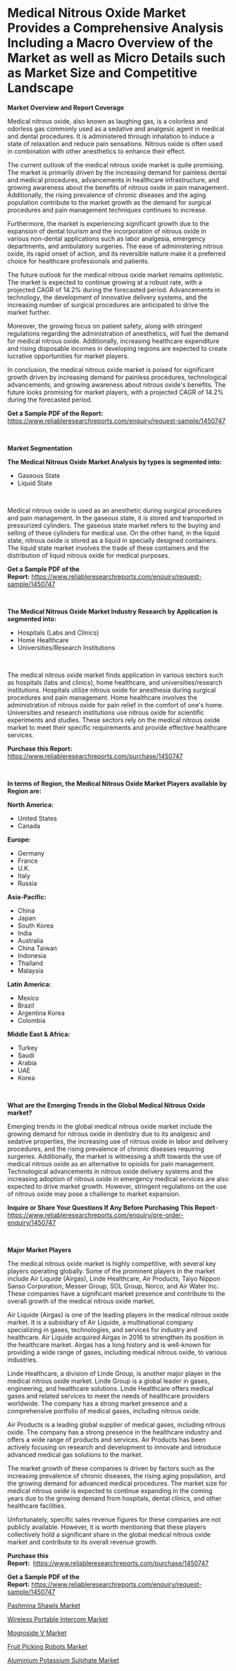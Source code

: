<p><h1>Medical Nitrous Oxide Market Provides a Comprehensive Analysis Including a Macro Overview of the Market as well as Micro Details such as Market Size and Competitive Landscape</h1></p><p><strong>Market Overview and Report Coverage</strong></p>
<p><p>Medical nitrous oxide, also known as laughing gas, is a colorless and odorless gas commonly used as a sedative and analgesic agent in medical and dental procedures. It is administered through inhalation to induce a state of relaxation and reduce pain sensations. Nitrous oxide is often used in combination with other anesthetics to enhance their effect.</p><p>The current outlook of the medical nitrous oxide market is quite promising. The market is primarily driven by the increasing demand for painless dental and medical procedures, advancements in healthcare infrastructure, and growing awareness about the benefits of nitrous oxide in pain management. Additionally, the rising prevalence of chronic diseases and the aging population contribute to the market growth as the demand for surgical procedures and pain management techniques continues to increase.</p><p>Furthermore, the market is experiencing significant growth due to the expansion of dental tourism and the incorporation of nitrous oxide in various non-dental applications such as labor analgesia, emergency departments, and ambulatory surgeries. The ease of administering nitrous oxide, its rapid onset of action, and its reversible nature make it a preferred choice for healthcare professionals and patients.</p><p>The future outlook for the medical nitrous oxide market remains optimistic. The market is expected to continue growing at a robust rate, with a projected CAGR of 14.2% during the forecasted period. Advancements in technology, the development of innovative delivery systems, and the increasing number of surgical procedures are anticipated to drive the market further.</p><p>Moreover, the growing focus on patient safety, along with stringent regulations regarding the administration of anesthetics, will fuel the demand for medical nitrous oxide. Additionally, increasing healthcare expenditure and rising disposable incomes in developing regions are expected to create lucrative opportunities for market players.</p><p>In conclusion, the medical nitrous oxide market is poised for significant growth driven by increasing demand for painless procedures, technological advancements, and growing awareness about nitrous oxide's benefits. The future looks promising for market players, with a projected CAGR of 14.2% during the forecasted period.</p></p>
<p><strong>Get a Sample PDF of the Report:</strong> <a href="https://www.reliableresearchreports.com/enquiry/request-sample/1450747">https://www.reliableresearchreports.com/enquiry/request-sample/1450747</a></p>
<p>&nbsp;</p>
<p><strong>Market Segmentation</strong></p>
<p><strong>The Medical Nitrous Oxide Market Analysis by types is segmented into:</strong></p>
<p><ul><li>Gaseous State</li><li>Liquid State</li></ul></p>
<p>&nbsp;</p>
<p><p>Medical nitrous oxide is used as an anesthetic during surgical procedures and pain management. In the gaseous state, it is stored and transported in pressurized cylinders. The gaseous state market refers to the buying and selling of these cylinders for medical use. On the other hand, in the liquid state, nitrous oxide is stored as a liquid in specially designed containers. The liquid state market involves the trade of these containers and the distribution of liquid nitrous oxide for medical purposes.</p></p>
<p><strong>Get a Sample PDF of the Report:</strong>&nbsp;<a href="https://www.reliableresearchreports.com/enquiry/request-sample/1450747">https://www.reliableresearchreports.com/enquiry/request-sample/1450747</a></p>
<p>&nbsp;</p>
<p><strong>The Medical Nitrous Oxide Market Industry Research by Application is segmented into:</strong></p>
<p><ul><li>Hospitals (Labs and Clinics)</li><li>Home Healthcare</li><li>Universities/Research Institutions</li></ul></p>
<p>&nbsp;</p>
<p><p>The medical nitrous oxide market finds application in various sectors such as hospitals (labs and clinics), home healthcare, and universities/research institutions. Hospitals utilize nitrous oxide for anesthesia during surgical procedures and pain management. Home healthcare involves the administration of nitrous oxide for pain relief in the comfort of one's home. Universities and research institutions use nitrous oxide for scientific experiments and studies. These sectors rely on the medical nitrous oxide market to meet their specific requirements and provide effective healthcare services.</p></p>
<p><strong>Purchase this Report:</strong>&nbsp; <a href="https://www.reliableresearchreports.com/purchase/1450747">https://www.reliableresearchreports.com/purchase/1450747</a></p>
<p>&nbsp;</p>
<p><strong>In terms of Region, the Medical Nitrous Oxide Market Players available by Region are:</strong></p>
<p>
    <p> <strong> North America: </strong>
        <ul>
            <li>United States</li>
            <li>Canada</li>
        </ul>
        </p> 
    <p> <strong> Europe: </strong>
        <ul>
            <li>Germany</li>
            <li>France</li>
            <li>U.K.</li>
            <li>Italy</li>
            <li>Russia</li>
        </ul>
        </p> 
    <p> <strong> Asia-Pacific: </strong>
        <ul>
            <li>China</li>
            <li>Japan</li>
            <li>South Korea</li>
            <li>India</li>
            <li>Australia</li>
            <li>China Taiwan</li>
            <li>Indonesia</li>
            <li>Thailand</li>
            <li>Malaysia</li>
        </ul>
        </p> 
    <p> <strong> Latin America: </strong>
        <ul>
            <li>Mexico</li>
            <li>Brazil</li>
            <li>Argentina Korea</li>
            <li>Colombia</li>
        </ul>
        </p> 
    <p> <strong> Middle East & Africa: </strong>
        <ul>
            <li>Turkey</li>
            <li>Saudi</li>
            <li>Arabia</li>
            <li>UAE</li>
            <li>Korea</li>
        </ul>
    </p>
    </p>
<p>&nbsp;</p>
<p><strong>What are the Emerging Trends in the Global Medical Nitrous Oxide market?</strong></p>
<p><p>Emerging trends in the global medical nitrous oxide market include the growing demand for nitrous oxide in dentistry due to its analgesic and sedative properties, the increasing use of nitrous oxide in labor and delivery procedures, and the rising prevalence of chronic diseases requiring surgeries. Additionally, the market is witnessing a shift towards the use of medical nitrous oxide as an alternative to opioids for pain management. Technological advancements in nitrous oxide delivery systems and the increasing adoption of nitrous oxide in emergency medical services are also expected to drive market growth. However, stringent regulations on the use of nitrous oxide may pose a challenge to market expansion.</p></p>
<p><strong>Inquire or Share Your Questions If Any Before Purchasing This Report</strong>- <a href="https://www.reliableresearchreports.com/enquiry/pre-order-enquiry/1450747">https://www.reliableresearchreports.com/enquiry/pre-order-enquiry/1450747</a></p>
<p>&nbsp;</p>
<p><strong>Major Market Players</strong></p>
<p><p>The medical nitrous oxide market is highly competitive, with several key players operating globally. Some of the prominent players in the market include Air Liquide (Airgas), Linde Healthcare, Air Products, Taiyo Nippon Sanso Corporation, Messer Group, SOL Group, Norco, and Air Water Inc. These companies have a significant market presence and contribute to the overall growth of the medical nitrous oxide market.</p><p>Air Liquide (Airgas) is one of the leading players in the medical nitrous oxide market. It is a subsidiary of Air Liquide, a multinational company specializing in gases, technologies, and services for industry and healthcare. Air Liquide acquired Airgas in 2016 to strengthen its position in the healthcare market. Airgas has a long history and is well-known for providing a wide range of gases, including medical nitrous oxide, to various industries.</p><p>Linde Healthcare, a division of Linde Group, is another major player in the medical nitrous oxide market. Linde Group is a global leader in gases, engineering, and healthcare solutions. Linde Healthcare offers medical gases and related services to meet the needs of healthcare providers worldwide. The company has a strong market presence and a comprehensive portfolio of medical gases, including nitrous oxide.</p><p>Air Products is a leading global supplier of medical gases, including nitrous oxide. The company has a strong presence in the healthcare industry and offers a wide range of products and services. Air Products has been actively focusing on research and development to innovate and introduce advanced medical gas solutions to the market.</p><p>The market growth of these companies is driven by factors such as the increasing prevalence of chronic diseases, the rising aging population, and the growing demand for advanced medical procedures. The market size for medical nitrous oxide is expected to continue expanding in the coming years due to the growing demand from hospitals, dental clinics, and other healthcare facilities.</p><p>Unfortunately, specific sales revenue figures for these companies are not publicly available. However, it is worth mentioning that these players collectively hold a significant share in the global medical nitrous oxide market and contribute to its overall revenue growth.</p></p>
<p><strong>Purchase this Report:</strong>&nbsp;&nbsp;<a href="https://www.reliableresearchreports.com/purchase/1450747">https://www.reliableresearchreports.com/purchase/1450747</a></p>
<p></p>
<p><strong>Get a Sample PDF of the Report:</strong>&nbsp;<a href="https://www.reliableresearchreports.com/enquiry/request-sample/1450747">https://www.reliableresearchreports.com/enquiry/request-sample/1450747</a></p>
<p><p><a href="https://medium.com/@stoneernser2023/pashmina-shawls-market-trends-and-market-analysis-forecasted-for-period-2023-2030-449e0bf8d82e">Pashmina Shawls Market</a></p><p><a href="https://medium.com/@catherinemartinez15/wireless-portable-intercom-market-furnishes-information-on-market-share-market-trends-and-market-da446090b1b7">Wireless Portable Intercom Market</a></p><p><a href="https://github.com/CliffMedina6/Market-Research-Report-List-2/blob/main/mogroside-v-market.md">Mogroside V Market</a></p><p><a href="https://medium.com/@loririce03/fruit-picking-robots-market-exploring-market-share-market-trends-and-future-growth-cf8bfa52b3e4">Fruit Picking Robots Market</a></p><p><a href="https://github.com/PeterParrish5/Market-Research-Report-List-2/blob/main/aluminium-potassium-sulphate-market.md">Aluminium Potassium Sulphate Market</a></p></p>